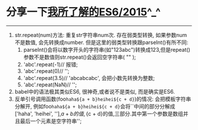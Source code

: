 # 分享一下[我所了解的ES6/2015](https://github.com/haolic/ECMAScript6)^_^

---

1. str.repeat(num)方法: 重复str字符串num次. 存在弱类型转换, 如果参数num不是数值, 会先转换成number. 但是这里的弱类型转换跟parseInt()有所不同:
   1. parseInt()会将以数字开头的字符串(如"123abc")转换成123,但是repeat()参数不是数值则str.repeat()会返回空字符串( "" );
   2. 'abc'.repeat(-1)// 报错;
   3. 'abc'.repeat(0)// '';
   4. 'abc'.repeat(3.5)// 'abcabcabc', 会把小数先转换为整数;
   5. 'abc'.repeat(NaN)// '';
2. ​babel中的语法极其类似ES6, 很神奇,或者说不是类似, 而是确实是ES6.
3. 反单引号调用函数(foo`haha${a + b}heihei${c + d}`)的情况: 会把模板字符串分解开, 例如foo`haha${a + b}heihei${c + d}`会将``中间的部分分解成['haha', 'heihei', ''],${a + b}的值, ​${c + d}的值,三部分.其中第一个参数是数组并且最后一个元素是空字符串'';